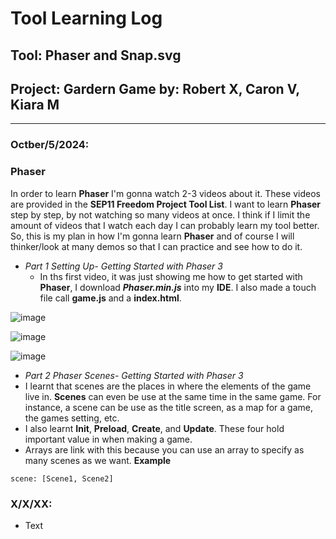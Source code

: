 # Tool Learning Log

## Tool: **Phaser and Snap.svg**

## Project: **Gardern Game by: Robert X, Caron V, Kiara M**

---

### Octber/5/2024:
### Phaser

In order to learn **Phaser** I'm gonna watch 2-3 videos about it. These videos are provided in the **SEP11 Freedom Project Tool List**. I want to learn **Phaser** step by step, by not watching so many videos at once. I think if I limit the amount of videos that I watch each day I can probably learn my tool better. So, this is my plan in how I'm gonna learn **Phaser** and of course I will thinker/look at many demos so that I can practice and see how to do it. 

* _Part 1 Setting Up- Getting Started with Phaser 3_
  * In ths first video, it was just showing me how to get started with **Phaser**, I download **_Phaser.min.js_** into my **IDE**. I also made a touch file call **game.js** and a **index.html**.

![image](https://github.com/user-attachments/assets/0302fd2c-6c6c-4fed-bd8c-8a806d19d077)

![image](https://github.com/user-attachments/assets/6185c054-d428-41b8-b0bc-1db44c8b0e72)

![image](https://github.com/user-attachments/assets/1a983ce6-17a0-4e0d-86a6-c78741a4747f)

* _Part 2 Phaser Scenes- Getting Started with Phaser 3_
 * I learnt that scenes are the places in where the elements of the game live in. **Scenes** can even be use at the same time in the same game. For instance, a scene can be use as the title screen, as a map for a game, the games setting, etc.
 * I also learnt **Init**, **Preload**, **Create**, and **Update**. These four hold important value in when making a game.
 * Arrays are link with this because you can use an array to specify as many scenes as we want.
**Example**
```
scene: [Scene1, Scene2]
```





### X/X/XX:
* Text


<!-- 
* Links you used today (websites, videos, etc)
* Things you tried, progress you made, etc
* Challenges, a-ha moments, etc
* Questions you still have
* What you're going to try next
-->
